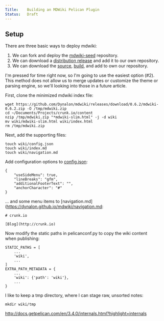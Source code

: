 ```yaml
---
Title:    Building an MDWiki Pelican Plugin
Status:   Draft
---
```




## Setup
There are three basic ways to deploy mdwiki:

1. We can fork and deploy the [mdwiki-seed](https://github.com/Dynalon/mdwiki-seed) repository.
2. We can download a [distribution release](https://github.com/Dynalon/mdwiki/releases) and add it to our own repository.
3. We can download the [source](https://github.com/Dynalon/mdwiki), [build](https://github.com/Dynalon/mdwiki#how-to-build-from-source), and add to own our repository.

I'm pressed for time right now, so I'm going to use the easiest option (#2). This method does not allow us to merge updates or customize the theme or parsing engine, so we'll looking into those in a future article.

First, clone the minimized mdwiki index file:

    wget https://github.com/Dynalon/mdwiki/releases/download/0.6.2/mdwiki-0.6.2.zip -O /tmp/mdwiki.zip
    cd ~/Documents/Projects/crunk.io/content
    nzip /tmp/mdwiki.zip "*mdwiki-slim.html" -j -d wiki
    mv wiki/mdwiki-slim.html wiki/index.html
    rm /tmp/mdwiki.zip

Next, add the supporting files:

    touch wiki/config.json
    touch wiki/index.md
    touch wiki/navigation.md

Add configuration options to [config.json](https://dynalon.github.io/mdwiki/#!customizing.md):

    {
        "useSideMenu": true,
        "lineBreaks": "gfm",
        "additionalFooterText": "",
        "anchorCharacter": "#"
    }

... and some menu items to [navigation.md](https://dynalon.github.io/mdwiki/navigation.md:

    # crunk.io

    [Blog](http://crunk.io)

Now modify the static paths in pelicanconf.py to copy the wiki content when publishing:

    STATIC_PATHS = [
        ...
        'wiki',
        ...
    ]
    EXTRA_PATH_METADATA = {
        ...
        'wiki': {'path': 'wiki'},
        ...
    }

I like to keep a tmp directory, where I can stage raw, unsorted notes:

    mkdir wiki/tmp


http://docs.getpelican.com/en/3.4.0/internals.html?highlight=internals
